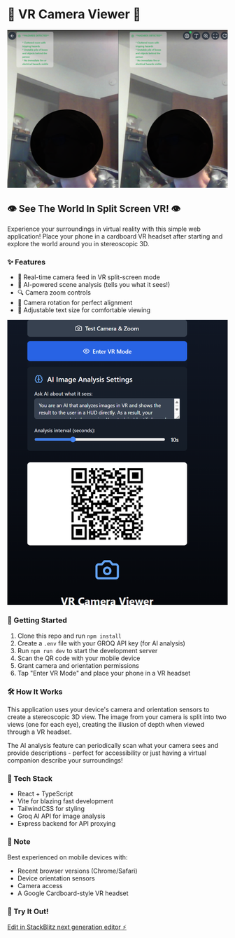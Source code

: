
# 🥽 VR Camera Viewer 📱

![VR Headset View](readme_imgs/vr.png)

## 👁️ See The World In Split Screen VR! 👁️

Experience your surroundings in virtual reality with this simple web application! Place your phone in a cardboard VR headset after starting and explore the world around you in stereoscopic 3D.

### ✨ Features

- 📱 Real-time camera feed in VR split-screen mode
- 🧠 AI-powered scene analysis (tells you what it sees!)
- 🔍 Camera zoom controls
- 🔄 Camera rotation for perfect alignment
- 📏 Adjustable text size for comfortable viewing

![Main Screen](readme_imgs/main1.png)

### 🚀 Getting Started

1. Clone this repo and run `npm install`
2. Create a `.env` file with your GROQ API key (for AI analysis)
3. Run `npm run dev` to start the development server
4. Scan the QR code with your mobile device
5. Grant camera and orientation permissions
6. Tap "Enter VR Mode" and place your phone in a VR headset

### 🛠️ How It Works

This application uses your device's camera and orientation sensors to create a stereoscopic 3D view. The image from your camera is split into two views (one for each eye), creating the illusion of depth when viewed through a VR headset.

The AI analysis feature can periodically scan what your camera sees and provide descriptions - perfect for accessibility or just having a virtual companion describe your surroundings!

### 🔮 Tech Stack

- React + TypeScript
- Vite for blazing fast development
- TailwindCSS for styling
- Groq AI API for image analysis
- Express backend for API proxying

### 📝 Note

Best experienced on mobile devices with:
- Recent browser versions (Chrome/Safari)
- Device orientation sensors
- Camera access
- A Google Cardboard-style VR headset

### 🔗 Try It Out!

[Edit in StackBlitz next generation editor ⚡️](https://stackblitz.com/~/github.com/garland3/vr-demo)
